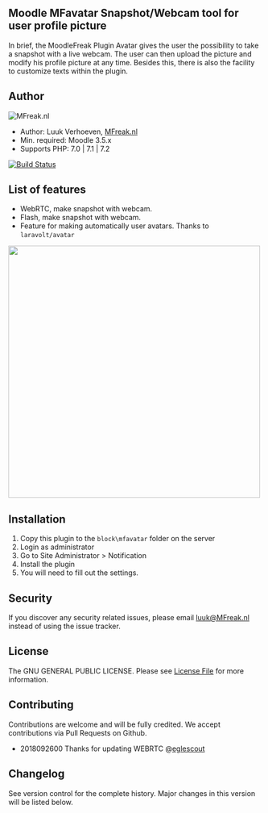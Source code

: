 ## Moodle MFavatar Snapshot/Webcam tool for user profile picture

In brief, the MoodleFreak Plugin Avatar gives the user the possibility to take a snapshot with a live webcam. The user can then upload the picture and modify his profile picture at any time. 
Besides this, there is also the facility to customize texts within the plugin.

## Author
![MFreak.nl](https://MFreak.nl/logo_small.png)

* Author: Luuk Verhoeven, [MFreak.nl](https://www.MFreak.nl/)
* Min. required: Moodle 3.5.x
* Supports PHP: 7.0 | 7.1 | 7.2 

[![Build Status](https://travis-ci.org/MFreakNL/moodle-block_mfavatar.svg?branch=moodle35)](https://travis-ci.org/MFreakNL/moodle-block_mfavatar)

## List of features
- WebRTC, make snapshot with webcam. 
- Flash, make snapshot with webcam. 
- Feature for making automatically user avatars. Thanks to `laravolt/avatar`
<!-- copy and paste. Modify height and width if desired. --> <a href="https://content.screencast.com/users/LuukVerhoeven/folders/Default/media/3cab1cd8-f5f0-448e-955d-ab8f3bc4cbb2/06.07.2018-18.36.png"><img class="embeddedObject" src="https://content.screencast.com/users/LuukVerhoeven/folders/Default/media/3cab1cd8-f5f0-448e-955d-ab8f3bc4cbb2/06.07.2018-18.36.png" width="500" border="0" /></a>

## Installation
1.  Copy this plugin to the `block\mfavatar` folder on the server
2.  Login as administrator
3.  Go to Site Administrator > Notification
4.  Install the plugin
5.  You will need to fill out the settings.

## Security

If you discover any security related issues, please email [luuk@MFreak.nl](mailto:luuk@MFreak.nl) instead of using the issue tracker.

## License

The GNU GENERAL PUBLIC LICENSE. Please see [License File](LICENSE) for more information.

## Contributing

Contributions are welcome and will be fully credited. We accept contributions via Pull Requests on Github.

- 2018092600 Thanks for updating WEBRTC  @[eglescout](https://github.com/eglescout)

## Changelog

See version control for the complete history. Major changes in this version will be listed below.

